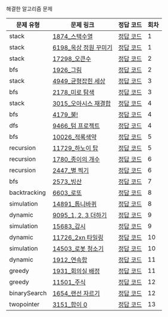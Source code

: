 해결한 알고리즘 문제

|문제 유형|문제 링크|정답 코드|회차|
|----|----|----|----|
|stack|[1874_스택수열](https://www.acmicpc.net/problem/1874)|[정답 코드](./stack/1874_스택수열.py)|1|
|stack|[6198_옥상 정원 꾸미기](https://www.acmicpc.net/problem/6198)|[정답 코드](./stack/6198_옥상정원꾸미기.py)|1|
|stack|[17298_오큰수](https://www.acmicpc.net/problem/17298)|[정답 코드](./stack/17298_오큰수.py)|2|
|bfs|[1926_그림](https://www.acmicpc.net/problem/1926)|[정답 코드](./bfs/1926_그림.py)|2|
|stack|[4949_균형잡힌 세상](https://www.acmicpc.net/problem/4949)|[정답 코드](./stack/4949_균형잡힌세상.py)|3|
|bfs|[2178_미로 탐색](https://www.acmicpc.net/problem/2178)|[정답 코드](./bfs/2178_미로탐색.py)|3|
|stack|[3015_오아시스 재결합](https://www.acmicpc.net/problem/3015)|[정답 코드](./stack/3015_오아시스재결합.py)|4|
|bfs|[4179_불!](https://www.acmicpc.net/problem/4179)|[정답 코드](./bfs/4179_불.py)|4|
|dfs|[9466_텀 프로젝트](https://www.acmicpc.net/problem/9466)|[정답 코드](./bfs/9466_텀프로젝트.py)|4|
|bfs|[10026_적록색약](https://www.acmicpc.net/problem/10026)|[정답 코드](./bfs/10026_적록색약.py)|5|
|recursion|[11729_하노이 탑](https://www.acmicpc.net/problem/11729)|[정답 코드](./recursion/11729_하노이탑.py)|5|
|recursion|[1780_종이의 개수](https://www.acmicpc.net/problem/1780)|[정답 코드](./recursion/1780_종이의개수.py)|6|
|recursion|[2447_별 찍기](https://www.acmicpc.net/problem/2447)|[정답 코드](./recursion/2447_별찍기.py)|6|
|bfs|[2573_빙산](https://www.acmicpc.net/problem/2573)|[정답 코드](./bfs/2573_빙산.java)|7|
|backtracking|[6603_로또](https://www.acmicpc.net/problem/6603)|[정답 코드](./backtracking/6603_로또.java)|8|
|simulation|[14891_톱니바퀴](https://www.acmicpc.net/problem/14891)|[정답 코드](./simulation/14891_톱니바퀴.py)|8|
|dynamic|[9095_1, 2, 3 더하기](https://www.acmicpc.net/problem/9095)|[정답 코드](./dynamic/9095_123더하기.py)|9|
|simulation|[15683_감시](https://www.acmicpc.net/problem/15683)|[정답 코드](./simulation/15683_감시.py)|9|
|dynamic|[11726_2xn 타일링](https://www.acmicpc.net/problem/11726)|[정답 코드](./dynamic/11726_2xn타일링.py)|10|
|simulation|[14503_로봇 청소기](https://www.acmicpc.net/problem/14503)|[정답 코드](./simulation/14503_로봇청소기.py)|10|
|dynamic|[1912_연속합](https://www.acmicpc.net/problem/1912)|[정답 코드](./dynamic/1912_연속합.py)|11|
|greedy|[1931_회의실 배정](https://www.acmicpc.net/problem/1931)|[정답 코드](./greedy/1931_회의실배정.py)|11|
|greedy|[11501_주식](https://www.acmicpc.net/problem/11501)|[정답 코드](./greedy/11501_주식.py)|12|
|binarySearch|[1654_랜선 자르기](https://www.acmicpc.net/problem/1654)|[정답 코드](./binarySearch/1654_랜선자르기.py)|12|
|twopointer|[3151_합이 0](https://www.acmicpc.net/problem/3151)|[정답 코드](./binarySearch/3151_합이0.java)|13|
